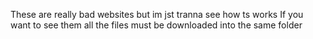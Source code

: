 These are really bad websites but im jst tranna see how ts works
If you want to see them all the files must be downloaded into the same folder
